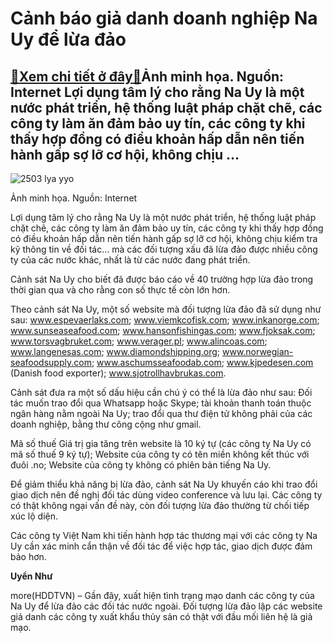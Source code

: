 Cảnh báo giả danh doanh nghiệp Na Uy để lừa đảo
===============================================

[:gift:Xem chi tiết ở đây:gift:](https://hddtvn.com/canh-bao-gia-danh-doanh-nghiep-na-uy-de-lua-dao/)Ảnh minh họa. Nguồn: Internet Lợi dụng tâm lý cho rằng Na Uy là một nước phát triển, hệ thống luật pháp chặt chẽ, các công ty làm ăn đảm bảo uy tín, các công ty khi thấy hợp đồng có điều khoản hấp dẫn nên tiến hành gấp sợ lỡ cơ hội, không chịu …
-----------------------------------------------------------------------------------------------------------------------------------------------------------------------------------------------------------------------------------------------------





![2503 lya yyo](https://haiquanonline.com.vn/stores/news_dataimages/thanhnt/042020/20/11/2503_lYa_YYo.png?rt=20200723174227 "Ảnh minh họa. Nguồn: Internet")


Ảnh minh họa. Nguồn: Internet



Lợi dụng tâm lý cho rằng Na Uy là một nước phát triển, hệ thống luật pháp chặt chẽ, các công ty làm ăn đảm bảo uy tín, các công ty khi thấy hợp đồng có điều khoản hấp dẫn nên tiến hành gấp sợ lỡ cơ hội, không chịu kiểm tra kỹ thông tin về đối tác… mà các đối tượng xấu đã lừa đảo được nhiều công ty của các nước khác, nhất là từ các nước đang phát triển.


Cảnh sát Na Uy cho biết đã được báo cáo về 40 trường hợp lừa đảo trong thời gian qua và cho rằng con số thực tế còn lớn hơn.


Theo cảnh sát Na Uy, một số website mà đối tượng lừa đảo đã sử dụng như sau: www.espevaerlaks.com; www.viemkcofisk.com; www.inkanorge.com; www.sunseaseafood.com; www.hansonfishingas.com; www.fjoksak.com; www.torsvagbruket.com; www.verager.pl; www.alincoas.com; www.langenesas.com; www.diamondshipping.org; www.norwegian-seafoodsupply.com; www.aschumsseafoodab.com; www.kjpedesen.com (Danish food exporter); www.sjotrollhavbrukas.com.


Cảnh sát đưa ra một số dấu hiệu cần chú ý có thể là lừa đảo như sau: Đối tác muốn trao đổi qua Whatsapp hoặc Skype; tài khoản thanh toán thuộc ngân hàng nằm ngoài Na Uy; trao đổi qua thư điện tử không phải của các doanh nghiệp, bằng thư công cộng như gmail.


Mã số thuế Giá trị gia tăng trên website là 10 ký tự (các công ty Na Uy có mã số thuế 9 ký tự); Website của công ty có tên miền không kết thúc với đuôi .no; Website của công ty không có phiên bản tiếng Na Uy.


Để giảm thiểu khả năng bị lừa đảo, cảnh sát Na Uy khuyến cáo khi trao đổi giao dịch nên đề nghị đối tác dùng video conference và lưu lại. Các công ty có thật không ngại vấn đề này, còn đối tượng lừa đảo thường từ chối tiếp xúc lộ diện. 


Các công ty Việt Nam khi tiến hành hợp tác thương mại với các công ty Na Uy cần xác minh cẩn thận về đối tác để việc hợp tác, giao dịch được đảm bảo hơn.




**Uyển Như**



more(HDDTVN) – Gần đây, xuất hiện tình trạng mạo danh các công ty của Na Uy để lừa đảo các đối tác nước ngoài. Đối tượng lừa đảo lập các website giả danh các công ty xuất khẩu thủy sản có thật với đầu mối liên hệ là giả mạo.

